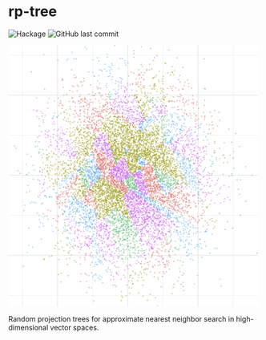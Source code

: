 # rp-tree

![Hackage](https://img.shields.io/hackage/v/rp-tree) ![GitHub last commit](https://img.shields.io/github/last-commit/ocramz/rp-tree)

![rp-tree](r/scatter.png)

Random projection trees for approximate nearest neighbor search in high-dimensional vector spaces.
